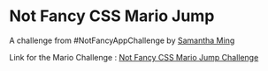 # Not Fancy CSS Mario Jump
A challenge from #NotFancyAppChallenge by [Samantha Ming](https://github.com/samanthaming/awesome-notfancyappchallenge)

Link for the Mario Challenge : [Not Fancy CSS Mario Jump Challenge](https://github.com/samanthaming/not-fancy-css-mario-jump)